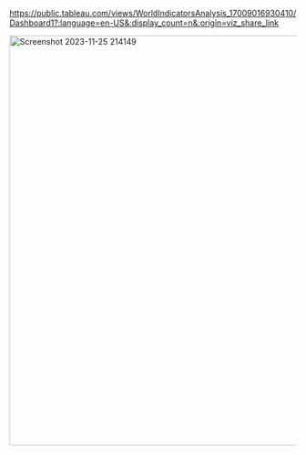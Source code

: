 https://public.tableau.com/views/WorldIndicatorsAnalysis_17009016930410/Dashboard1?:language=en-US&:display_count=n&:origin=viz_share_link

<img width="719" alt="Screenshot 2023-11-25 214149" src="https://github.com/vishnu-t-r/Data-Analytics-Portfolio-Projects/assets/109589119/05103309-8451-4118-a165-51c033759b7c">

